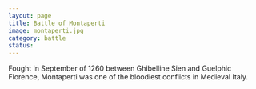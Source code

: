 ```yaml
---
layout: page
title: Battle of Montaperti
image: montaperti.jpg
category: battle
status:
---
```


Fought in September of 1260 between Ghibelline Sien and Guelphic Florence, Montaperti was one of the bloodiest conflicts in Medieval Italy.

<!-- more -->
